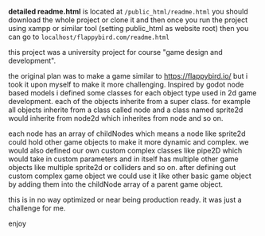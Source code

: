 **detailed readme.html** is located at `/public_html/readme.html` you should download the whole project or clone it and then once you run the project using xampp or similar tool (setting public_html as website root) then you can go to `localhost/flappybird.com/readme.html`

this project was a university project for course "game design and development".

the original plan was to make a game similar to https://flappybird.io/ but i took it upon myself to make it more challenging. Inspired by godot node based models i defined some classes for each object type used in 2d game development. each of the objects inherite from a super class. for example all objects inherite from a class called node and a class named sprite2d would inherite from node2d which inherites from node and so on.

each node has an array of childNodes which means a node like sprite2d could hold other game objects to make it more dynamic and complex. we would also defined our own custom complex classes like pipe2D which would take in custom parameters and in itself has multiple other game objects like multiple sprite2d or colliders and so on. after defining out custom complex game object we could use it like other basic game object by adding them into the childNode array of a parent game object.

this is in no way optimized or near being production ready. it was just a challenge for me.

enjoy
